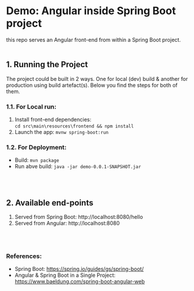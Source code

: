# Demo: Angular inside Spring Boot project

this repo serves an Angular front-end from within a Spring Boot project.
&nbsp;
\
&nbsp;




## 1. Running the Project

The project could be built in 2 ways. One for local (dev) build & 
another for production using build artefact(s). Below you find the steps 
for both of them.


### 1.1. For Local run: 
1. Install front-end dependencies:   
`cd src\main\resources\frontend && npm install`
2. Launch the app: `mvnw spring-boot:run`

### 1.2. For Deployment:
* Build: `mvn package`
* Run abve build: `java -jar demo-0.0.1-SNAPSHOT.jar`

&nbsp;
\
&nbsp;

## 2. Available end-points
1. Served from Spring Boot: http://localhost:8080/hello
2. Served from Angular: http://localhost:8080

&nbsp;
\
&nbsp;


### References:

* Spring Boot: https://spring.io/guides/gs/spring-boot/  
* Angular & Spring Boot in a Single Project: https://www.baeldung.com/spring-boot-angular-web

